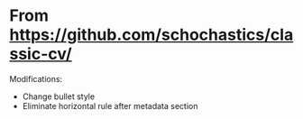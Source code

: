 # From https://github.com/schochastics/classic-cv/

Modifications:

* Change bullet style
* Eliminate horizontal rule after metadata section

